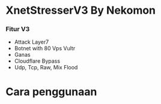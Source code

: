 # XnetStresserV3 By Nekomon
### Fitur V3 ###
- Attack Layer7
- Botnet with 80 Vps Vultr
- Ganas
- Cloudflare Bypass
- Udp, Tcp, Raw, Mix Flood

# Cara penggunaan 
